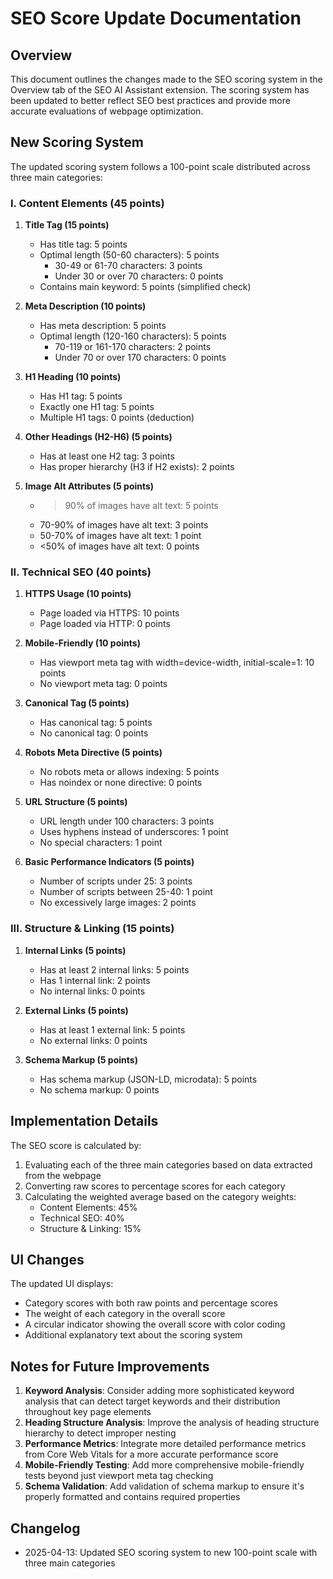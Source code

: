 # SEO Score Update Documentation

## Overview
This document outlines the changes made to the SEO scoring system in the Overview tab of the SEO AI Assistant extension. The scoring system has been updated to better reflect SEO best practices and provide more accurate evaluations of webpage optimization.

## New Scoring System

The updated scoring system follows a 100-point scale distributed across three main categories:

### I. Content Elements (45 points)
1. **Title Tag (15 points)**
   - Has title tag: 5 points
   - Optimal length (50-60 characters): 5 points
     - 30-49 or 61-70 characters: 3 points
     - Under 30 or over 70 characters: 0 points
   - Contains main keyword: 5 points (simplified check)

2. **Meta Description (10 points)**
   - Has meta description: 5 points
   - Optimal length (120-160 characters): 5 points
     - 70-119 or 161-170 characters: 2 points
     - Under 70 or over 170 characters: 0 points

3. **H1 Heading (10 points)**
   - Has H1 tag: 5 points
   - Exactly one H1 tag: 5 points
   - Multiple H1 tags: 0 points (deduction)

4. **Other Headings (H2-H6) (5 points)**
   - Has at least one H2 tag: 3 points
   - Has proper hierarchy (H3 if H2 exists): 2 points

5. **Image Alt Attributes (5 points)**
   - >90% of images have alt text: 5 points
   - 70-90% of images have alt text: 3 points
   - 50-70% of images have alt text: 1 point
   - <50% of images have alt text: 0 points

### II. Technical SEO (40 points)
1. **HTTPS Usage (10 points)**
   - Page loaded via HTTPS: 10 points
   - Page loaded via HTTP: 0 points

2. **Mobile-Friendly (10 points)**
   - Has viewport meta tag with width=device-width, initial-scale=1: 10 points
   - No viewport meta tag: 0 points

3. **Canonical Tag (5 points)**
   - Has canonical tag: 5 points
   - No canonical tag: 0 points

4. **Robots Meta Directive (5 points)**
   - No robots meta or allows indexing: 5 points
   - Has noindex or none directive: 0 points

5. **URL Structure (5 points)**
   - URL length under 100 characters: 3 points
   - Uses hyphens instead of underscores: 1 point
   - No special characters: 1 point

6. **Basic Performance Indicators (5 points)**
   - Number of scripts under 25: 3 points
   - Number of scripts between 25-40: 1 point
   - No excessively large images: 2 points

### III. Structure & Linking (15 points)
1. **Internal Links (5 points)**
   - Has at least 2 internal links: 5 points
   - Has 1 internal link: 2 points
   - No internal links: 0 points

2. **External Links (5 points)**
   - Has at least 1 external link: 5 points
   - No external links: 0 points

3. **Schema Markup (5 points)**
   - Has schema markup (JSON-LD, microdata): 5 points
   - No schema markup: 0 points

## Implementation Details

The SEO score is calculated by:
1. Evaluating each of the three main categories based on data extracted from the webpage
2. Converting raw scores to percentage scores for each category
3. Calculating the weighted average based on the category weights:
   - Content Elements: 45%
   - Technical SEO: 40%
   - Structure & Linking: 15%

## UI Changes

The updated UI displays:
- Category scores with both raw points and percentage scores
- The weight of each category in the overall score
- A circular indicator showing the overall score with color coding
- Additional explanatory text about the scoring system

## Notes for Future Improvements

1. **Keyword Analysis**: Consider adding more sophisticated keyword analysis that can detect target keywords and their distribution throughout key page elements
2. **Heading Structure Analysis**: Improve the analysis of heading structure hierarchy to detect improper nesting
3. **Performance Metrics**: Integrate more detailed performance metrics from Core Web Vitals for a more accurate performance score
4. **Mobile-Friendly Testing**: Add more comprehensive mobile-friendly tests beyond just viewport meta tag checking
5. **Schema Validation**: Add validation of schema markup to ensure it's properly formatted and contains required properties

## Changelog

- 2025-04-13: Updated SEO scoring system to new 100-point scale with three main categories